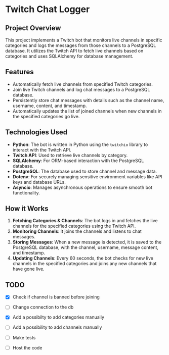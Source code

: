 # Twitch Chat Logger

## Project Overview

This project implements a Twitch bot that monitors live channels in specific categories and logs the messages from those channels to a PostgreSQL database. It utilizes the Twitch API to fetch live channels based on categories and uses SQLAlchemy for database management. 

## Features
- Automatically fetch live channels from specified Twitch categories.
- Join live Twitch channels and log chat messages to a PostgreSQL database.
- Persistently store chat messages with details such as the channel name, username, content, and timestamp.
- Automatically updates the list of joined channels when new channels in the specified categories go live.

## Technologies Used
- **Python**: The bot is written in Python using the `twitchio` library to interact with the Twitch API.
- **Twitch API**: Used to retrieve live channels by category.
- **SQLAlchemy**: For ORM-based interaction with the PostgreSQL database.
- **PostgreSQL**: The database used to store channel and message data.
- **Dotenv**: For securely managing sensitive environment variables like API keys and database URLs.
- **Asyncio**: Manages asynchronous operations to ensure smooth bot functionality.

## How it Works

1. **Fetching Categories & Channels**: The bot logs in and fetches the live channels for the specified categories using the Twitch API.
2. **Monitoring Channels**: It joins the channels and listens to chat messages.
3. **Storing Messages**: When a new message is detected, it is saved to the PostgreSQL database, with the channel, username, message content, and timestamp.
4. **Updating Channels**: Every 60 seconds, the bot checks for new live channels in the specified categories and joins any new channels that have gone live.


## TODO

- [x] Check if channel is banned before joining
- [ ] Change connection to the db
- [x] Add a possibilty to add categories manually
- [ ] Add a possibility to add channels manually
- [ ] Make tests
- [ ] Host the code 

